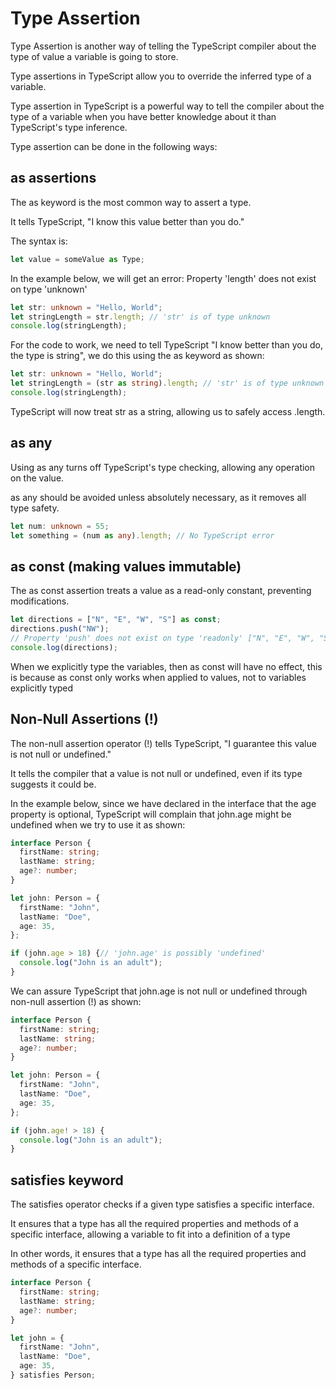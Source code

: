# Type Assertion
Type Assertion is another way of telling the TypeScript compiler about the type of value a variable is going to store.

Type assertions in TypeScript allow you to override the inferred type of a variable.

Type assertion in TypeScript is a powerful way to tell the compiler about the type of a variable when you have better knowledge about it than TypeScript's type inference.

Type assertion can be done in the following ways:

## as assertions
The as keyword is the most common way to assert a type.

It tells TypeScript, "I know this value better than you do."

The syntax is:

```ts
let value = someValue as Type;
```
In the example below, we will get an error: Property 'length' does not exist on type 'unknown'

```ts
let str: unknown = "Hello, World";
let stringLength = str.length; // 'str' is of type unknown
console.log(stringLength);
```

For the code to work, we need to tell TypeScript "I know better than you do, the type is string", we do this using the as keyword as shown:

```ts
let str: unknown = "Hello, World";
let stringLength = (str as string).length; // 'str' is of type unknown
console.log(stringLength);
```
TypeScript will now treat str as a string, allowing us to safely access .length.

## as any

Using as any turns off TypeScript's type checking, allowing any operation on the value.

as any should be avoided unless absolutely necessary, as it removes all type safety.

```ts 
let num: unknown = 55;
let something = (num as any).length; // No TypeScript error
```

## as const (making values immutable)
The as const assertion treats a value as a read-only constant, preventing modifications.

```ts
let directions = ["N", "E", "W", "S"] as const;
directions.push("NW");
// Property 'push' does not exist on type 'readonly' ["N", "E", "W", "S"]
console.log(directions);
```
When we explicitly type the variables, then as const will have no effect, this is because as const only works when applied to values, not to variables explicitly typed

## Non-Null Assertions (!)
The non-null assertion operator (!) tells TypeScript, "I guarantee this value is not null or undefined."

It tells the compiler that a value is not null or undefined, even if its type suggests it could be.

In the example below, since we have declared in the interface that the age property is optional, TypeScript will complain that john.age might be undefined when we try to use it as shown:

```ts
interface Person {
  firstName: string;
  lastName: string;
  age?: number;
}

let john: Person = {
  firstName: "John",
  lastName: "Doe",
  age: 35,
};

if (john.age > 18) {// 'john.age' is possibly 'undefined'
  console.log("John is an adult");
}
```
We can assure TypeScript that john.age is not null or undefined through non-null assertion (!) as shown:

```ts
interface Person {
  firstName: string;
  lastName: string;
  age?: number;
}

let john: Person = {
  firstName: "John",
  lastName: "Doe",
  age: 35,
};

if (john.age! > 18) {
  console.log("John is an adult");
}
```
## satisfies keyword

The satisfies operator checks if a given type satisfies a specific interface.

It ensures that a type has all the required properties and methods of a specific interface, allowing a variable to fit into a definition of a type

In other words, it ensures that a type has all the required properties and methods of a specific interface.

```ts
interface Person {
  firstName: string;
  lastName: string;
  age?: number;
}

let john = {
  firstName: "John",
  lastName: "Doe",
  age: 35,
} satisfies Person;
```

